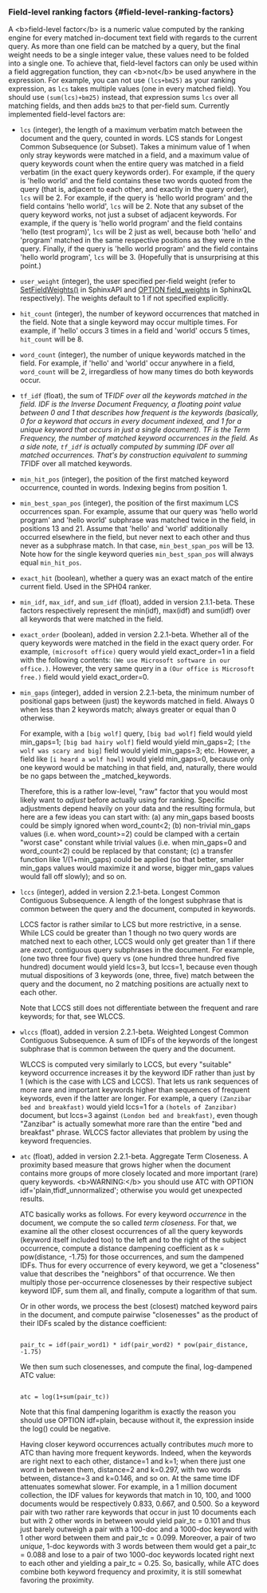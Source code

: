 ### Field-level ranking factors {#field-level-ranking-factors}

A &lt;b&gt;field-level factor&lt;/b&gt; is a numeric value computed by the ranking engine for every matched in-document text field with regards to the current query. As more than one field can be matched by a query, but the final weight needs to be a single integer value, these values need to be folded into a single one. To achieve that, field-level factors can only be used within a field aggregation function, they can &lt;b&gt;not&lt;/b&gt; be used anywhere in the expression. For example, you can not use `(lcs+bm25)` as your ranking expression, as `lcs` takes multiple values (one in every matched field). You should use `(sum(lcs)+bm25)` instead, that expression sums `lcs` over all matching fields, and then adds `bm25` to that per-field sum. Currently implemented field-level factors are:

*   `lcs` (integer), the length of a maximum verbatim match between the document and the query, counted in words. LCS stands for Longest Common Subsequence (or Subset). Takes a minimum value of 1 when only stray keywords were matched in a field, and a maximum value of query keywords count when the entire query was matched in a field verbatim (in the exact query keywords order). For example, if the query is &#039;hello world&#039; and the field contains these two words quoted from the query (that is, adjacent to each other, and exactly in the query order), `lcs` will be 2\. For example, if the query is &#039;hello world program&#039; and the field contains &#039;hello world&#039;, `lcs` will be 2. Note that any subset of the query keyword works, not just a subset of adjacent keywords. For example, if the query is &#039;hello world program&#039; and the field contains &#039;hello (test program)&#039;, `lcs` will be 2 just as well, because both &#039;hello&#039; and &#039;program&#039; matched in the same respective positions as they were in the query. Finally, if the query is &#039;hello world program&#039; and the field contains &#039;hello world program&#039;, `lcs` will be 3\. (Hopefully that is unsurprising at this point.)

*   `user_weight` (integer), the user specified per-field weight (refer to [SetFieldWeights()](../../full-text_search_query_settings/setfieldweights.md) in SphinxAPI and [OPTION field_weights](../../select_syntax.md) in SphinxQL respectively). The weights default to 1 if not specified explicitly.

*   `hit_count` (integer), the number of keyword occurrences that matched in the field. Note that a single keyword may occur multiple times. For example, if &#039;hello&#039; occurs 3 times in a field and &#039;world&#039; occurs 5 times, `hit_count` will be 8.

*   `word_count` (integer), the number of unique keywords matched in the field. For example, if &#039;hello&#039; and &#039;world&#039; occur anywhere in a field, `word_count` will be 2, irregardless of how many times do both keywords occur.

*   `tf_idf` (float), the sum of TF*IDF over all the keywords matched in the field. IDF is the Inverse Document Frequency, a floating point value between 0 and 1 that describes how frequent is the keywords (basically, 0 for a keyword that occurs in every document indexed, and 1 for a unique keyword that occurs in just a single document). TF is the Term Frequency, the number of matched keyword occurrences in the field. As a side note, `tf_idf` is actually computed by summing IDF over all matched occurrences. That&#039;s by construction equivalent to summing TF*IDF over all matched keywords.

*   `min_hit_pos` (integer), the position of the first matched keyword occurrence, counted in words. Indexing begins from position 1.

*   `min_best_span_pos` (integer), the position of the first maximum LCS occurrences span. For example, assume that our query was &#039;hello world program&#039; and &#039;hello world&#039; subphrase was matched twice in the field, in positions 13 and 21\. Assume that &#039;hello&#039; and &#039;world&#039; additionally occurred elsewhere in the field, but never next to each other and thus never as a subphrase match. In that case, `min_best_span_pos` will be 13\. Note how for the single keyword queries `min_best_span_pos` will always equal `min_hit_pos`.

*   `exact_hit` (boolean), whether a query was an exact match of the entire current field. Used in the SPH04 ranker.

*   `min_idf`, `max_idf`, and `sum_idf` (float), added in version 2.1.1-beta. These factors respectively represent the min(idf), max(idf) and sum(idf) over all keywords that were matched in the field.

*   `exact_order` (boolean), added in version 2.2.1-beta. Whether all of the query keywords were matched in the field in the exact query order. For example, `(microsoft office)` query would yield exact_order=1 in a field with the following contents: `(We use Microsoft software in our office.)`. However, the very same query in a `(Our office is Microsoft free.)` field would yield exact_order=0.

*   `min_gaps` (integer), added in version 2.2.1-beta, the minimum number of positional gaps between (just) the keywords matched in field. Always 0 when less than 2 keywords match; always greater or equal than 0 otherwise.

    For example, with a `[big wolf]` query, `[big bad wolf]` field would yield min_gaps=1; `[big bad hairy wolf]` field would yield min_gaps=2; `[the wolf was scary and big]` field would yield min_gaps=3; etc. However, a field like `[i heard a wolf howl]` would yield min_gaps=0, because only one keyword would be matching in that field, and, naturally, there would be no gaps between the _matched_keywords.

    Therefore, this is a rather low-level, &quot;raw&quot; factor that you would most likely want to _adjust_ before actually using for ranking. Specific adjustments depend heavily on your data and the resulting formula, but here are a few ideas you can start with: (a) any min_gaps based boosts could be simply ignored when word_count&lt;2; (b) non-trivial min_gaps values (i.e. when word_count&gt;=2) could be clamped with a certain &quot;worst case&quot; constant while trivial values (i.e. when min_gaps=0 and word_count&lt;2) could be replaced by that constant; (c) a transfer function like 1/(1+min_gaps) could be applied (so that better, smaller min_gaps values would maximize it and worse, bigger min_gaps values would fall off slowly); and so on.

*   `lccs` (integer), added in version 2.2.1-beta. Longest Common Contiguous Subsequence. A length of the longest subphrase that is common between the query and the document, computed in keywords.

    LCCS factor is rather similar to LCS but more restrictive, in a sense. While LCS could be greater than 1 though no two query words are matched next to each other, LCCS would only get greater than 1 if there are _exact_, contiguous query subphrases in the document. For example, (one two three four five) query vs (one hundred three hundred five hundred) document would yield lcs=3, but lccs=1, because even though mutual dispositions of 3 keywords (one, three, five) match between the query and the document, no 2 matching positions are actually next to each other.

    Note that LCCS still does not differentiate between the frequent and rare keywords; for that, see WLCCS.

*   `wlccs` (float), added in version 2.2.1-beta. Weighted Longest Common Contiguous Subsequence. A sum of IDFs of the keywords of the longest subphrase that is common between the query and the document.

    WLCCS is computed very similarly to LCCS, but every &quot;suitable&quot; keyword occurrence increases it by the keyword IDF rather than just by 1 (which is the case with LCS and LCCS). That lets us rank sequences of more rare and important keywords higher than sequences of frequent keywords, even if the latter are longer. For example, a query `(Zanzibar bed and breakfast)` would yield lccs=1 for a `(hotels of Zanzibar)` document, but lccs=3 against `(London bed and breakfast)`, even though &quot;Zanzibar&quot; is actually somewhat more rare than the entire &quot;bed and breakfast&quot; phrase. WLCCS factor alleviates that problem by using the keyword frequencies.

*   `atc` (float), added in version 2.2.1-beta. Aggregate Term Closeness. A proximity based measure that grows higher when the document contains more groups of more closely located and more important (rare) query keywords. &lt;b&gt;WARNING:&lt;/b&gt; you should use ATC with OPTION idf=&#039;plain,tfidf_unnormalized&#039;; otherwise you would get unexpected results.

    ATC basically works as follows. For every keyword _occurrence_ in the document, we compute the so called _term closeness_. For that, we examine all the other closest occurrences of all the query keywords (keyword itself included too) to the left and to the right of the subject occurrence, compute a distance dampening coefficient as k = pow(distance, -1.75) for those occurrences, and sum the dampened IDFs. Thus for every occurrence of every keyword, we get a &quot;closeness&quot; value that describes the &quot;neighbors&quot; of that occurrence. We then multiply those per-occurrence closenesses by their respective subject keyword IDF, sum them all, and finally, compute a logarithm of that sum.

    Or in other words, we process the best (closest) matched keyword pairs in the document, and compute pairwise &quot;closenesses&quot; as the product of their IDFs scaled by the distance coefficient:

    ```

    pair_tc = idf(pair_word1) * idf(pair_word2) * pow(pair_distance, -1.75)

    ```

    We then sum such closenesses, and compute the final, log-dampened ATC value:

    ```

    atc = log(1+sum(pair_tc))

    ```

    Note that this final dampening logarithm is exactly the reason you should use OPTION idf=plain, because without it, the expression inside the log() could be negative.

    Having closer keyword occurrences actually contributes _much_ more to ATC than having more frequent keywords. Indeed, when the keywords are right next to each other, distance=1 and k=1; when there just one word in between them, distance=2 and k=0.297, with two words between, distance=3 and k=0.146, and so on. At the same time IDF attenuates somewhat slower. For example, in a 1 million document collection, the IDF values for keywords that match in 10, 100, and 1000 documents would be respectively 0.833, 0.667, and 0.500\. So a keyword pair with two rather rare keywords that occur in just 10 documents each but with 2 other words in between would yield pair_tc = 0.101 and thus just barely outweigh a pair with a 100-doc and a 1000-doc keyword with 1 other word between them and pair_tc = 0.099\. Moreover, a pair of two _unique_, 1-doc keywords with 3 words between them would get a pair_tc = 0.088 and lose to a pair of two 1000-doc keywords located right next to each other and yielding a pair_tc = 0.25. So, basically, while ATC does combine both keyword frequency and proximity, it is still somewhat favoring the proximity.
